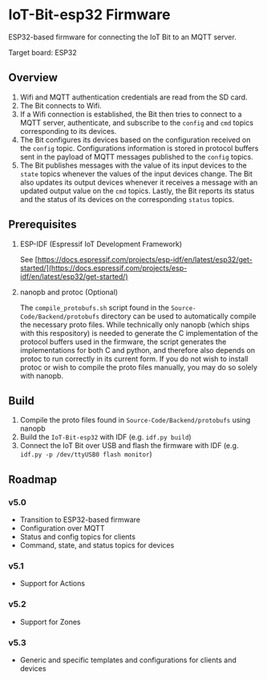 # IoT-Bit-esp32 Firmware

ESP32-based firmware for connecting the IoT Bit to an MQTT server.

Target board: ESP32

## Overview

1. Wifi and MQTT authentication credentials are read from the SD card.
2. The Bit connects to Wifi.
3. If a Wifi connection is established, the Bit then tries to connect to a MQTT server, authenticate, and subscribe to the `config` and `cmd` topics corresponding to its devices.
4. The Bit configures its devices based on the configuration received on the `config` topic. Configurations information is stored in protocol buffers sent in the payload of MQTT messages published to the `config` topics.
5. The Bit publishes messages with the value of its input devices to the `state` topics whenever the values of the input devices change. The Bit also updates its output devices whenever it receives a message with an updated output value on the `cmd` topics. Lastly, the Bit reports its status and the status of its devices on the corresponding `status` topics.

## Prerequisites

1. ESP-IDF (Espressif IoT Development Framework)

   See [https://docs.espressif.com/projects/esp-idf/en/latest/esp32/get-started/](https://docs.espressif.com/projects/esp-idf/en/latest/esp32/get-started/)

2. nanopb and protoc (Optional)

   The `compile_protobufs.sh` script found in the `Source-Code/Backend/protobufs` directory can be used to automatically compile the necessary proto files. While technically only nanopb (which ships with this respository) is needed to generate the C implementation of the protocol buffers used in the firmware, the script generates the implementations for both C and python, and therefore also depends on protoc to run correctly in its current form. If you do not wish to install protoc or wish to compile the proto files manually, you may do so solely with nanopb.

## Build

1. Compile the proto files found in `Source-Code/Backend/protobufs` using nanopb
2. Build the `IoT-Bit-esp32` with IDF (e.g. `idf.py build`)
3. Connect the IoT Bit over USB and flash the firmware with IDF (e.g. `idf.py -p /dev/ttyUSB0 flash monitor`)

## Roadmap

### v5.0

- Transition to ESP32-based firmware
- Configuration over MQTT
- Status and config topics for clients
- Command, state, and status topics for devices

### v5.1

- Support for Actions

### v5.2

- Support for Zones

### v5.3

- Generic and specific templates and configurations for clients and devices
